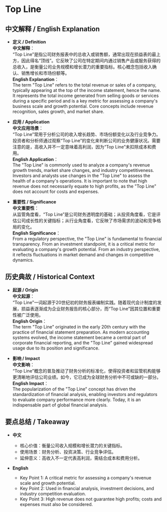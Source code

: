 # Top Line

## 中文解释 / English Explanation

* **定义 / Definition**  
  **中文解释**：  
  “Top Line”是指公司财务报表中的总收入或销售额，通常出现在损益表的最上方，因此得名“顶线”。它反映了公司在特定期间内通过销售产品或服务获得的总收入，是衡量公司业务规模和增长潜力的重要指标。核心概念包括收入确认、销售增长和市场份额等。  
  **English Explanation**：  
  The term "Top Line" refers to the total revenue or sales of a company, typically appearing at the top of the income statement, hence the name. It represents the total income generated from selling goods or services during a specific period and is a key metric for assessing a company's business scale and growth potential. Core concepts include revenue recognition, sales growth, and market share.

* **应用 / Application**  
  **中文应用场景**：  
  “Top Line”常用于分析公司的收入增长趋势、市场份额变化以及行业竞争力。投资者和分析师通过观察“Top Line”的变化来判断公司的业务健康状况。需要注意的是，高收入并不一定意味着高利润，因为“Top Line”未扣除成本和费用。  
  **English Application**：  
  The "Top Line" is commonly used to analyze a company's revenue growth trends, market share changes, and industry competitiveness. Investors and analysts use changes in the "Top Line" to assess the health of a company's operations. It is important to note that high revenue does not necessarily equate to high profits, as the "Top Line" does not account for costs and expenses.

* **重要性 / Significance**  
  **中文重要性**：  
  从监管角度看，“Top Line”是公司财务透明度的基础；从投资角度看，它是评估公司成长性的关键指标；从行业角度看，它反映了市场需求的波动和竞争格局的变化。  
  **English Significance**：  
  From a regulatory perspective, the "Top Line" is fundamental to financial transparency. From an investment standpoint, it is a critical metric for evaluating a company's growth potential. From an industry perspective, it reflects fluctuations in market demand and changes in competitive dynamics.

## 历史典故 / Historical Context

* **起源 / Origin**  
  **中文起源**：  
  “Top Line”一词起源于20世纪初的财务报表编制实践。随着现代会计制度的发展，损益表逐渐成为企业财务报告的核心部分，而“Top Line”因其位置和重要性被广泛使用。  
  **English Origin**：  
  The term "Top Line" originated in the early 20th century with the practice of financial statement preparation. As modern accounting systems evolved, the income statement became a central part of corporate financial reporting, and the "Top Line" gained widespread usage due to its position and significance.

* **影响 / Impact**  
  **中文影响**：  
  “Top Line”概念的普及推动了财务分析的标准化，使得投资者和监管机构能够更清晰地评估公司业绩。如今，它已成为全球财务分析中不可或缺的一部分。  
  **English Impact**：  
  The popularization of the "Top Line" concept has driven the standardization of financial analysis, enabling investors and regulators to evaluate company performance more clearly. Today, it is an indispensable part of global financial analysis.

## 要点总结 / Takeaway

* **中文**  
  - 核心价值：衡量公司收入规模和增长潜力的关键指标。  
  - 使用场景：财务分析、投资决策、行业竞争评估。  
  - 延伸意义：高收入不一定代表高利润，需结合成本和费用分析。  

* **English**  
  - Key Point 1: A critical metric for assessing a company's revenue scale and growth potential.  
  - Key Point 2: Used in financial analysis, investment decisions, and industry competition evaluation.  
  - Key Point 3: High revenue does not guarantee high profits; costs and expenses must also be considered.